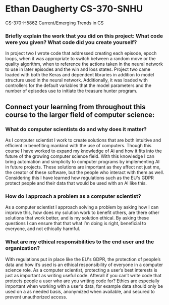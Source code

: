 # Ethan Daugherty CS-370-SNHU
CS-370-H5862 Current/Emerging Trends in CS

### Briefly explain the work that you did on this project: What code were you given? What code did you create yourself?
In project two I wrote code that addressed creating each episode, epoch loops, when it was appropriate to switch between a random move or the quality algorithm, when to reference the actions taken in the neural network to use in later episodes and the win and loss states. Project two came loaded with both the Keras and dependent libraries in addition to model structure used in the neural network. Additionally, it was loaded with controllers for the default variables that the model parameters and the number of episodes use to initiate the treasure hunter program.

## Connect your learning from throughout this course to the larger field of computer science:

### What do computer scientists do and why does it matter?
As I computer scientist I work to create solutions that are both intuitive and efficient in benefiting mankind with the use of computers. Though this course I have worked to expand my knowledge of Ai and how it fits into the future of the growing computer science field. With this knowledge I can bring automation and simplicity to computer programs by implementing AI in future projects. These solutions are important as they affect not just me, the creator of these software, but the people who interact with them as well. Considering this I have learned how regulations such as the EU's GDPR protect people and their data that would be used with an AI like this.

### How do I approach a problem as a computer scientist?
As a computer scientist I approach solving a problem by asking how I can improve this, how does my solution work to benefit others, are there other solutions that work better, and is my solution ethical. By asking these questions I can ensure that that what I’m doing is right, beneficial to everyone, and not ethically harmful. 

### What are my ethical responsibilities to the end user and the organization?
With regulations put in place like the EU's GDPR, the protection of people’s data and how it’s used is an ethical responsibility of everyone in a computer science role. As a computer scientist, protecting a user’s best interests is just as important as writing useful code. Afterall if you can’t write code that protects people a user who are you writing code for? Ethics are especially important when working with a user’s data, for example data should only be used on a as needed basis, anonymized when available, and secured to prevent unauthorized access. 
